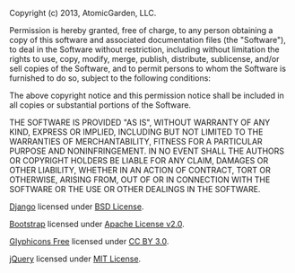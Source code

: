 Copyright (c) 2013, AtomicGarden, LLC.

Permission is hereby granted, free of charge, to any person obtaining a copy of this software and associated documentation files (the "Software"), to deal in the Software without restriction, including without limitation the rights to use, copy, modify, merge, publish, distribute, sublicense, and/or sell copies of the Software, and to permit persons to whom the Software is furnished to do so, subject to the following conditions:

The above copyright notice and this permission notice shall be included in all copies or substantial portions of the Software.

THE SOFTWARE IS PROVIDED "AS IS", WITHOUT WARRANTY OF ANY KIND, EXPRESS OR IMPLIED, INCLUDING BUT NOT LIMITED TO THE WARRANTIES OF MERCHANTABILITY, FITNESS FOR A PARTICULAR PURPOSE AND NONINFRINGEMENT. IN NO EVENT SHALL THE AUTHORS OR COPYRIGHT HOLDERS BE LIABLE FOR ANY CLAIM, DAMAGES OR OTHER LIABILITY, WHETHER IN AN ACTION OF CONTRACT, TORT OR OTHERWISE, ARISING FROM, OUT OF OR IN CONNECTION WITH THE SOFTWARE OR THE USE OR OTHER DEALINGS IN THE SOFTWARE.

[Django](https://www.djangoproject.com) licensed under [BSD License](https://github.com/django/django/blob/master/LICENSE).

[Bootstrap](http://twitter.github.com/bootstrap/) licensed under [Apache License v2.0](http://www.apache.org/licenses/LICENSE-2.0).

[Glyphicons Free](http://glyphicons.com/) licensed under [CC BY 3.0](http://creativecommons.org/licenses/by/3.0/).

[jQuery](http://jquery.com) licensed under [MIT License](http://opensource.org/licenses/MIT).